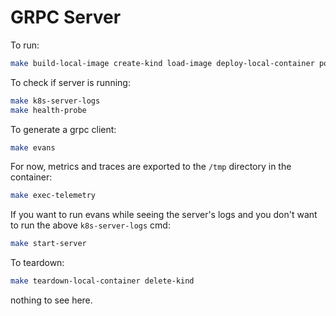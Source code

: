 # GRPC Server

To run:

```bash
make build-local-image create-kind load-image deploy-local-container port-forward
```

To check if server is running:

```bash
make k8s-server-logs
make health-probe
```

To generate a grpc client:

```bash
make evans
```

For now, metrics and traces are exported to the `/tmp` directory in the container:

```bash
make exec-telemetry
```

If you want to run evans while seeing the server's logs and you don't want to run the above `k8s-server-logs` cmd:

```bash
make start-server
```

To teardown:

```bash
make teardown-local-container delete-kind
```

nothing to see here.
